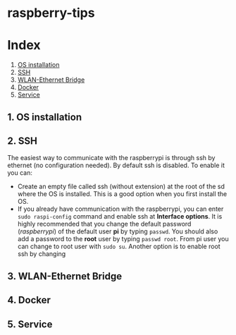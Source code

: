 # raspberry-tips
# Index
1. [OS installation](1.-os-installation)
2. [SSH](2.-ssh)
3. [WLAN-Ethernet Bridge](3.-wlan-ethernet-bridge)
4. [Docker](4.-docker)
5. [Service](5.-service)

## 1. OS installation
## 2. SSH
The easiest way to communicate with the raspberrypi is through ssh by ethernet (no configuration needed). By default ssh is disabled. To enable it you can:
* Create an empty file called ssh (without extension) at the root of the sd where the OS is installed. This is a good option when you first install the OS.
* If you already have communication with the raspberrypi, you can enter ```sudo raspi-config``` command and enable ssh at **Interface options**.
It is highly recommended that you change the default password (*raspberrypi*) of the default user **pi** by typing ```passwd```. You should also add a password to the **root** user by typing ```passwd root```.
From pi user you can change to root user with ```sudo su```. Another option is to enable root ssh by changing
## 3. WLAN-Ethernet Bridge
## 4. Docker
## 5. Service
